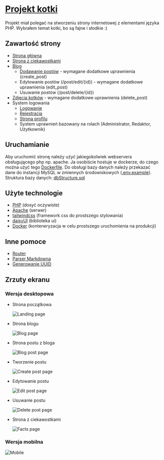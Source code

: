 # [Projekt kotki](https://kotki.jezyq.ovh/)

Projekt miał polegać na stworzeniu strony internetowej z elementami języka PHP. Wybrałem temat kotki, bo są fajne i słodkie :)

## Zawartość strony

-   [Strona główna](https://kotki.jezyq.ovh/)
-   [Strona z ciekawostkami](https://kotki.jezyq.ovh/facts)
-   [Blog](https://kotki.jezyq.ovh/blog)
    -   [Dodawanie postów](https://kotki.jezyq.ovh/post/create) - wymagane dodatkowe uprawnienia (create_post)
    -   Edytowanie postów (/post/edit/{id}) - wymagane dodatkowe uprawnienia (edit_post)
    -   Usuwanie postów (/post/delete/{id})
-   [Zdjęcia kotków](https://kotki.jezyq.ovh/photos) - wymagane dodatkowe uprawnienia (delete_post)
-   System logowania
    -   [Logowanie](https://kotki.jezyq.ovh/login)
    -   [Rejestracja](https://kotki.jezyq.ovh/register)
    -   [Strona profilu](https://kotki.jezyq.ovh/profile)
    -   System uprawnień bazowany na rolach (Administrator, Redaktor, Użytkownik)

## Uruchamianie

Aby uruchomić stronę należy użyć jakiegokolwiek webservera obsługującego php np. apache. Ja osobiście hostuje w dockerze, do czego można użyć tego [Dockerfile](https://github.com/Szkolne-projekty/JJKotkiPhp/blob/main/Dockerfile). Do obsługi bazy danych należy przekazać dane do instancji MySQL w zmiennych środowiskowych ([.env.example](https://github.com/Szkolne-projekty/JJKotkiPhp/blob/main/.env.example)). Struktura bazy danych: [dbStructure.sql](https://github.com/Szkolne-projekty/JJKotkiPhp/blob/main/dbStructure.sql)

## Użyte technologie

-   [PHP](https://www.php.net/) (dosyć oczywiste)
-   [Apache](https://httpd.apache.org/) (serwer)
-   [tailwindcss](https://tailwindcss.com/) (framework css do prostszego stylowania)
-   [daisyUI](https://daisyui.com/) (biblioteka ui)
-   [Docker](https://www.docker.com/) (konteneryzacja w celu prostszego uruchomienia na produkcji)

## Inne pomoce

-   [Router](https://github.com/phprouter/main)
-   [Parser Markdowna](https://github.com/erusev/parsedown)
-   [Generowanie UUID](https://www.uuidgenerator.net/dev-corner/php)

## Zrzuty ekranu

### Wersja desktopowa

-   Strona początkowa

    ![Landing page](https://raw.githubusercontent.com/Szkolne-projekty/JJKotkiPhp/refs/heads/main/assets/landing.png)

-   Strona blogu

    ![Blog page](https://github.com/Szkolne-projekty/JJKotkiPhp/blob/main/assets/blog_page.png?raw=true)

-   Strona postu z bloga

    ![Blog post page](https://github.com/Szkolne-projekty/JJKotkiPhp/blob/main/assets/post_page.png?raw=true)

-   Tworzenie postu

    ![Create post page](https://github.com/Szkolne-projekty/JJKotkiPhp/blob/main/assets/create_post_page.png?raw=true)

-   Edytowanie postu

    ![Edit post page](https://github.com/Szkolne-projekty/JJKotkiPhp/blob/main/assets/edit_post_page.png?raw=true)

-   Usuwanie postu

    ![Delete post page](https://github.com/Szkolne-projekty/JJKotkiPhp/blob/main/assets/delete_post_page.png?raw=true)

-   Strona z ciekawostkami

    ![Facts page](https://github.com/Szkolne-projekty/JJKotkiPhp/blob/main/assets/facts_page.png?raw=true)

### Wersja mobilna

![Mobile](https://github.com/Szkolne-projekty/JJKotkiPhp/blob/main/assets/mobile/landing.png?raw=true)
